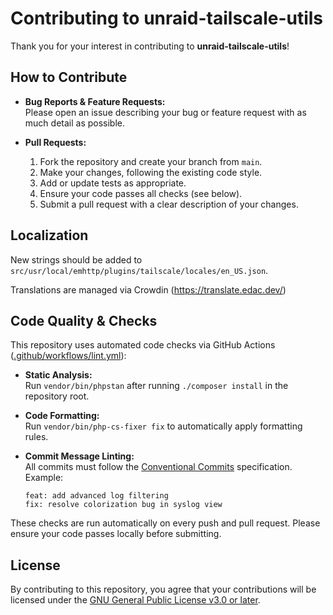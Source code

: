 # Contributing to unraid-tailscale-utils

Thank you for your interest in contributing to **unraid-tailscale-utils**!

## How to Contribute

- **Bug Reports & Feature Requests:**  
  Please open an issue describing your bug or feature request with as much detail as possible.

- **Pull Requests:**  
  1. Fork the repository and create your branch from `main`.
  2. Make your changes, following the existing code style.
  3. Add or update tests as appropriate.
  4. Ensure your code passes all checks (see below).
  5. Submit a pull request with a clear description of your changes.

## Localization

New strings should be added to `src/usr/local/emhttp/plugins/tailscale/locales/en_US.json`.

Translations are managed via Crowdin (https://translate.edac.dev/)

## Code Quality & Checks

This repository uses automated code checks via GitHub Actions ([.github/workflows/lint.yml](.github/workflows/lint.yml)):

- **Static Analysis:**  
  Run `vendor/bin/phpstan` after running `./composer install` in the repository root.

- **Code Formatting:**  
  Run `vendor/bin/php-cs-fixer fix` to automatically apply formatting rules.

- **Commit Message Linting:**  
  All commits must follow the [Conventional Commits](https://www.conventionalcommits.org/) specification.  
  Example:  
  ```
  feat: add advanced log filtering
  fix: resolve colorization bug in syslog view
  ```

These checks are run automatically on every push and pull request. Please ensure your code passes locally before submitting.

## License

By contributing to this repository, you agree that your contributions will be licensed under the [GNU General Public License v3.0 or later](LICENSE).
